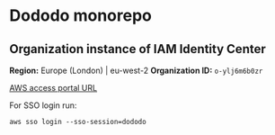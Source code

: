 # Dododo monorepo

## Organization instance of IAM Identity Center

**Region:** Europe (London) | eu-west-2
**Organization ID:** `o-ylj6m6b0zr`

[AWS access portal URL](https://d-9c6750974a.awsapps.com/start)

For SSO login run:

```
aws sso login --sso-session=dododo
```
